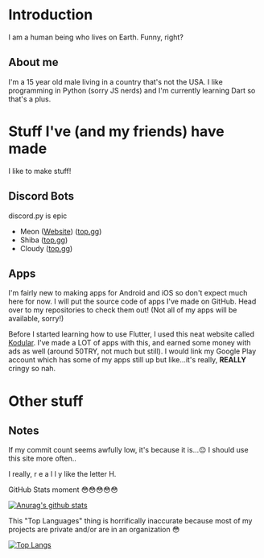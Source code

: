 
# Introduction
I am a human being who lives on Earth. Funny, right?
## About me
I'm a 15 year old male living in a country that's not the USA.
I like programming in Python (sorry JS nerds) and I'm currently learning Dart so that's a plus.

# Stuff I've (and my friends) have made
I like to make stuff!

## Discord Bots
discord.py is epic
 - Meon ([Website](https://iamthe2ndhuman.github.io/meon)) ([top.gg](https://top.gg/bot/713066005911568424))
 - Shiba ([top.gg](https://top.gg/bot/718769183885754380))
 - Cloudy ([top.gg](https://top.gg/bot/739424025205538817))
## Apps
I'm fairly new to making apps for Android and iOS so don't expect much here for now.
I will put the source code of apps I've made on GitHub. Head over to my repositories to check them out! (Not all of my apps will be available, sorry!)

Before I started learning how to use Flutter, I used this neat website called [Kodular](https://kodular.io). I've made a LOT of apps with this, and earned some money with ads as well (around 50TRY, not much but still). I would link my Google Play account which has some of my apps still up but like...it's really, **REALLY** cringy so nah.

# Other stuff
## Notes
If my commit count seems awfully low, it's because it is...:pensive: I should use this site more often..

I really, r e a l l y like the letter H. 

GitHub Stats moment :flushed::flushed::flushed::flushed::flushed:

[![Anurag's github stats](https://github-readme-stats.vercel.app/api?username=iamthe2ndhuman)](https://github.com/anuraghazra/github-readme-stats)

This "Top Languages" thing is horrifically inaccurate because most of my projects are private and/or are in an organization :flushed:

[![Top Langs](https://github-readme-stats.vercel.app/api/top-langs/?username=iamthe2ndhuman)](https://github.com/anuraghazra/github-readme-stats)


